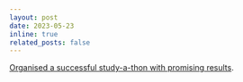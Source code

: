 ```yaml
---
layout: post
date: 2023-05-23
inline: true
related_posts: false
---
```


[Organised a successful study-a-thon with promising results](https://euracan.eu/promising-outcomes-in-the-first-blueberry-study-a-thon/).
